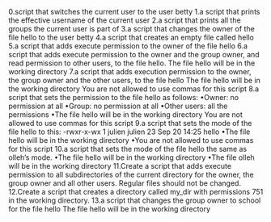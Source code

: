 0.script that switches the current user to the user betty
1.a script that prints the effective username of the current user
2.a script that prints all the groups the current user is part of
3.a script that changes the owner of the file hello to the user betty
4.a script that creates an empty file called hello
5.a script that adds execute permission to the owner of the file hello
6.a script that adds execute permission to the owner and the group owner, and read permission to other users, to the file hello.
The file hello will be in the working directory
7.a script that adds execution permission to the owner, the group owner and the other users, to the file hello
The file hello will be in the working directory
You are not allowed to use commas for this script
8.a script that sets the permission to the file hello as follows:
•Owner: no permission at all
•Group: no permission at all
•Other users: all the permissions
•The file hello will be in the working directory You are not allowed to use commas for this script
9.a script that sets the mode of the file hello to this:
-rwxr-x-wx 1 julien julien 23 Sep 20 14:25 hello
•The file hello will be in the working directory
•You are not allowed to use commas for this script
10.a script that sets the mode of the file hello the same as olleh’s mode.
•The file hello will be in the working directory
•The file olleh will be in the working directory
11.Create a script that adds execute permission to all subdirectories of the current directory for the owner, the group owner and all other users.
Regular files should not be changed.
12.Create a script that creates a directory called my_dir with permissions 751 in the working directory.
13.a script that changes the group owner to school for the file hello
The file hello will be in the working directory


